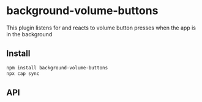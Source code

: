 # background-volume-buttons

This plugin listens for and reacts to volume button presses when the app is in the background

## Install

```bash
npm install background-volume-buttons
npx cap sync
```

## API

<docgen-index></docgen-index>

<docgen-api>
<!-- run docgen to generate docs from the source -->
<!-- More info: https://github.com/ionic-team/capacitor-docgen -->
</docgen-api>
